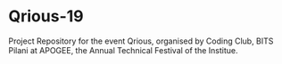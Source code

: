 # Qrious-19
Project Repository for the event Qrious, organised by Coding Club, BITS Pilani at APOGEE, the Annual Technical Festival of the Institue.
